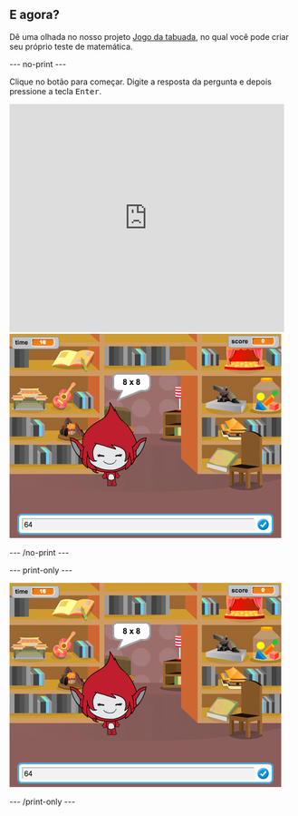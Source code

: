 ## E agora?

Dê uma olhada no nosso projeto [Jogo da tabuada](https://projects.raspberrypi.org/en/projects/brain-game?utm_source=pathway&utm_medium=whatnext&utm_campaign=projects), no qual você pode criar seu próprio teste de matemática.

\--- no-print \---

Clique no botão para começar. Digite a resposta da pergunta e depois pressione a tecla <kbd>Enter</kbd>.

<div class="scratch-preview">
  <iframe allowtransparency="true" width="485" height="402" src="https://scratch.mit.edu/projects/embed/250234955/?autostart=false" frameborder="0" scrolling="no"></iframe>
  <img src="images/brain-final.png">
</div>

\--- /no-print \---

\--- print-only \---

![Jogo da tabuada](images/brain-final.png)

\--- /print-only \---
